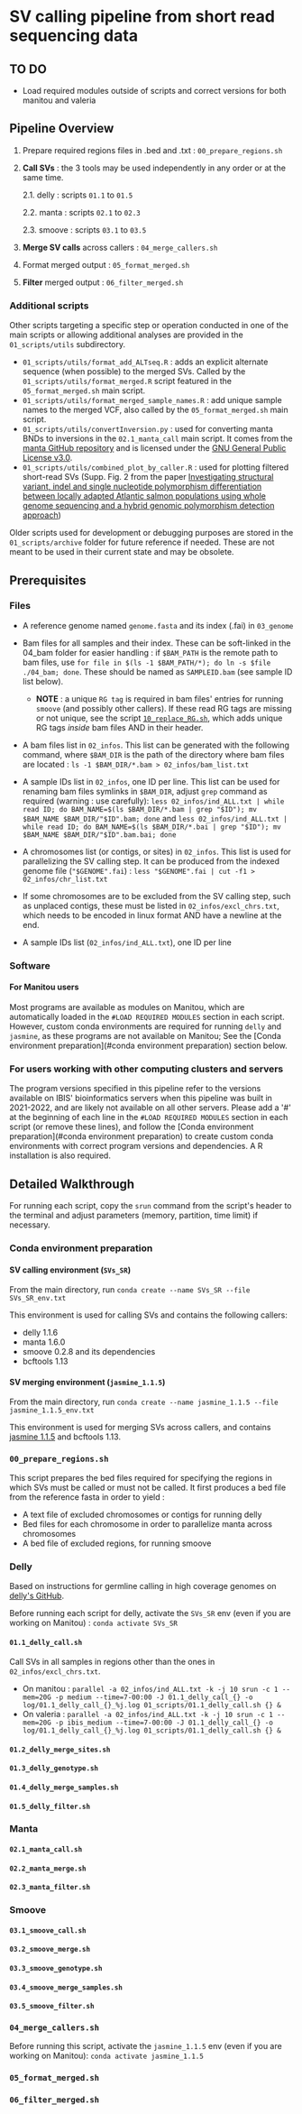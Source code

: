 # SV calling pipeline from short read sequencing data

## TO DO
* Load required modules outside of scripts and correct versions for both manitou and valeria 

## Pipeline Overview

1. Prepare required regions files in .bed and .txt : `00_prepare_regions.sh`
2. **Call SVs** : the 3 tools may be used independently in any order or at the same time.

   2.1. delly : scripts `01.1` to `01.5`
   
   2.2. manta : scripts `02.1` to `02.3`
   
   2.3. smoove : scripts `03.1` to `03.5`

3. **Merge SV calls** across callers : `04_merge_callers.sh`
4. Format merged output : `05_format_merged.sh`
5. **Filter** merged output : `06_filter_merged.sh` 

### Additional scripts

Other scripts targeting a specific step or operation conducted in one of the main scripts or allowing additional analyses are provided in the `01_scripts/utils` subdirectory.

* `01_scripts/utils/format_add_ALTseq.R` : adds an explicit alternate sequence (when possible) to the merged SVs. Called by the `01_scripts/utils/format_merged.R` script featured in the `05_format_merged.sh` main script.
* `01_scripts/utils/format_merged_sample_names.R` : add unique sample names to the merged VCF, also called by the `05_format_merged.sh` main script.
* `01_scripts/utils/convertInversion.py` : used for converting manta BNDs to inversions in the `02.1_manta_call` main script. It comes from the [manta GitHub repository](https://github.com/Illumina/manta/blob/75b5c38d4fcd2f6961197b28a41eb61856f2d976/src/python/libexec/convertInversion.py) and is licensed under the [GNU General Public License v3.0](https://github.com/Illumina/manta/blob/75b5c38d4fcd2f6961197b28a41eb61856f2d976/LICENSE.txt).
* `01_scripts/utils/combined_plot_by_caller.R` : used for plotting filtered short-read SVs (Supp. Fig. 2 from the paper [Investigating structural variant, indel and single nucleotide polymorphism differentiation between locally adapted Atlantic salmon populations using whole genome sequencing and a hybrid genomic polymorphism detection approach](https://www.biorxiv.org/content/10.1101/2023.09.12.557169v1))

Older scripts used for development or debugging purposes are stored in the `01_scripts/archive` folder for future reference if needed. These are not meant to be used in their current state and may be obsolete.

## Prerequisites

### Files

* A reference genome named `genome.fasta` and its index (.fai) in `03_genome`

* Bam files for all samples and their index. These can be soft-linked in the 04_bam folder for easier handling : if `$BAM_PATH` is the remote path to bam files, use `for file in $(ls -1 $BAM_PATH/*); do ln -s $file ./04_bam; done`. These should be named as `SAMPLEID.bam` (see sample ID list below). 
  * **NOTE** : a unique `RG tag` is required in bam files' entries for running `smoove` (and possibly other callers). If these read RG tags are missing or not unique, see the script [`10_replace_RG.sh`](https://github.com/enormandeau/wgs_sample_preparation/blob/master/01_scripts/10_replace_RG.sh), which adds unique RG tags *inside* bam files AND in their header.

* A bam files list in `02_infos`. This list can be generated with the following command, where `$BAM_DIR` is the path of the directory where bam files are located : `ls -1 $BAM_DIR/*.bam > 02_infos/bam_list.txt`

* A sample IDs list in `02_infos`, one ID per line. This list can be used for renaming bam files symlinks in `$BAM_DIR`, adjust `grep` command as required (warning : use carefully): `less 02_infos/ind_ALL.txt | while read ID; do BAM_NAME=$(ls $BAM_DIR/*.bam | grep "$ID"); mv $BAM_NAME $BAM_DIR/"$ID".bam; done` and `less 02_infos/ind_ALL.txt | while read ID; do BAM_NAME=$(ls $BAM_DIR/*.bai | grep "$ID"); mv $BAM_NAME $BAM_DIR/"$ID".bam.bai; done`

* A chromosomes list (or contigs, or sites) in `02_infos`. This list is used for parallelizing the SV calling step. It can be produced from the indexed genome file (`"$GENOME".fai`) : `less "$GENOME".fai | cut -f1 > 02_infos/chr_list.txt`

* If some chromosomes are to be excluded from the SV calling step, such as unplaced contigs, these must be listed in `02_infos/excl_chrs.txt`, which needs to be encoded in linux format AND have a newline at the end.

* A sample IDs list (`02_infos/ind_ALL.txt`), one ID per line


### Software

#### For Manitou users
Most programs are available as modules on Manitou, which are automatically loaded in the `#LOAD REQUIRED MODULES` section in each script.
However, custom conda environments are required for running `delly` and `jasmine`, as these programs are not available on Manitou; See the [Conda environment preparation](#conda environment preparation) section below. 

### For users working with other computing clusters and servers
The program versions specified in this pipeline refer to the versions available on IBIS' bioinformatics servers when this pipeline was built in 2021-2022, and are likely not available on all other servers. 
Please add a '#' at the beginning of each line in the `#LOAD REQUIRED MODULES` section in each script (or remove these lines), and follow the [Conda environment preparation](#conda environment preparation) to create custom conda environments with correct program versions and dependencies.
A R installation is also required.



## Detailed Walkthrough

For running each script, copy the `srun` command from the script's header to the terminal and adjust parameters (memory, partition, time limit) if necessary.  


### Conda environment preparation

#### SV calling environment (`SVs_SR`)
From the main directory, run `conda create --name SVs_SR --file SVs_SR_env.txt`

This environment is used for calling SVs and contains the following callers:
* delly 1.1.6
* manta 1.6.0
* smoove 0.2.8 and its dependencies
* bcftools 1.13


#### SV merging environment (`jasmine_1.1.5`)
From the main directory, run `conda create --name jasmine_1.1.5 --file jasmine_1.1.5_env.txt`

This environment is used for merging SVs across callers, and contains [jasmine 1.1.5](https://github.com/mkirsche/Jasmine) and bcftools 1.13.



### `00_prepare_regions.sh`

This script prepares the bed files required for specifying the regions in which SVs must be called or must not be called. It first produces a bed file from the reference fasta in order to yield : 

* A text file of excluded chromosomes or contigs for running delly
* Bed files for each chromosome in order to parallelize manta across chromosomes
* A bed file of excluded regions, for running smoove


### Delly

Based on instructions for germline calling in high coverage genomes on [delly's GitHub](https://github.com/dellytools/delly#germline-sv-calling).

Before running each script for delly, activate the `SVs_SR` env (even if you are working on Manitou) : `conda activate SVs_SR`

#### `01.1_delly_call.sh`

Call SVs in all samples in regions other than the ones in `02_infos/excl_chrs.txt`.

* On manitou : `parallel -a 02_infos/ind_ALL.txt -k -j 10 srun -c 1 --mem=20G -p medium --time=7-00:00 -J 01.1_delly_call_{} -o log/01.1_delly_call_{}_%j.log 01_scripts/01.1_delly_call.sh {} &`
* On valeria : `parallel -a 02_infos/ind_ALL.txt -k -j 10 srun -c 1 --mem=20G -p ibis_medium --time=7-00:00 -J 01.1_delly_call_{} -o log/01.1_delly_call_{}_%j.log 01_scripts/01.1_delly_call.sh {} &`

#### `01.2_delly_merge_sites.sh`
#### `01.3_delly_genotype.sh`
#### `01.4_delly_merge_samples.sh`
#### `01.5_delly_filter.sh`

### Manta

#### `02.1_manta_call.sh`
#### `02.2_manta_merge.sh`
#### `02.3_manta_filter.sh`

### Smoove

#### `03.1_smoove_call.sh`
#### `03.2_smoove_merge.sh`
#### `03.3_smoove_genotype.sh`
#### `03.4_smoove_merge_samples.sh`
#### `03.5_smoove_filter.sh`

### `04_merge_callers.sh`
Before running this script, activate the `jasmine_1.1.5` env (even if you are working on Manitou): `conda activate jasmine_1.1.5`

### `05_format_merged.sh`

### `06_filter_merged.sh`


